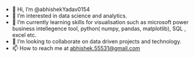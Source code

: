 - 👋 Hi, I’m @abhishekYadav0154
- 👀 I’m interested in data science and analytics.
- 🌱 I’m currently learning skills for visualisation such as microsoft power business intellegence tool, python( numpy, pandas, matplotlib), SQL , excel etc.
- 💞️ I’m looking to collaborate on data driven projects and technology.
- 📫 How to reach me at abhishek.55531@gmail.com

<!---
abhishekYadav0154/abhishekYadav0154 is a ✨ special ✨ repository because its `README.md` (this file) appears on your GitHub profile.
You can click the Preview link to take a look at your changes.
--->
